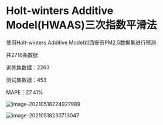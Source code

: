 # Holt-winters Additive Model(HWAAS)三次指数平滑法
使用Holt-winters Additive Model对西安市PM2.5数据集进行预测

共2716条数据

训练集数据：2263

测试集数据：453

MAPE：27.41%

![image-20210518224927989](file://C:\Users\zhouxin\AppData\Roaming\Typora\typora-user-images\image-20210518224927989.png?lastModify=1621350347)

![image-20210518230713047](C:\Users\zhouxin\AppData\Roaming\Typora\typora-user-images\image-20210518230713047.png)
